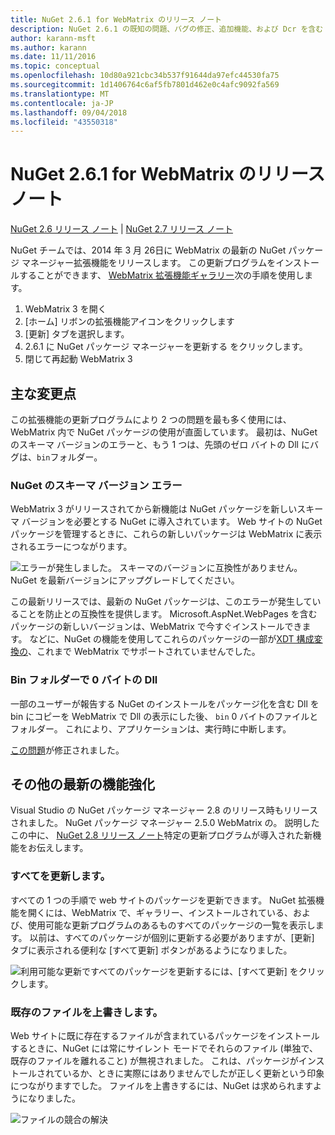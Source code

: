 ```yaml
---
title: NuGet 2.6.1 for WebMatrix のリリース ノート
description: NuGet 2.6.1 の既知の問題、バグの修正、追加機能、および Dcr を含む WebMatrix のリリース ノート。
author: karann-msft
ms.author: karann
ms.date: 11/11/2016
ms.topic: conceptual
ms.openlocfilehash: 10d80a921cbc34b537f91644da97efc44530fa75
ms.sourcegitcommit: 1d1406764c6af5fb7801d462e0c4afc9092fa569
ms.translationtype: MT
ms.contentlocale: ja-JP
ms.lasthandoff: 09/04/2018
ms.locfileid: "43550318"
---
```

# <a name="nuget-261-for-webmatrix-release-notes"></a>NuGet 2.6.1 for WebMatrix のリリース ノート

[NuGet 2.6 リリース ノート](../release-notes/nuget-2.6.md) | [NuGet 2.7 リリース ノート](../release-notes/nuget-2.7.md)

NuGet チームでは、2014 年 3 月 26日に WebMatrix の最新の NuGet パッケージ マネージャー拡張機能をリリースします。  この更新プログラムをインストールすることができます、 [WebMatrix 拡張機能ギャラリー](https://blogs.iis.net/webmatrix/retiring-the-webmatrix-extensions-gallery)次の手順を使用します。

1. WebMatrix 3 を開く
1. [ホーム] リボンの拡張機能アイコンをクリックします
1. [更新] タブを選択します。
1. 2.6.1 に NuGet パッケージ マネージャーを更新する をクリックします。
1. 閉じて再起動 WebMatrix 3

## <a name="notable-changes"></a>主な変更点

この拡張機能の更新プログラムにより 2 つの問題を最も多く使用には、WebMatrix 内で NuGet パッケージの使用が直面しています。  最初は、NuGet のスキーマ バージョンのエラーと、もう 1 つは、先頭のゼロ バイトの Dll にバグは、`bin`フォルダー。

### <a name="nuget-schema-version-error"></a>NuGet のスキーマ バージョン エラー

WebMatrix 3 がリリースされてから新機能は NuGet パッケージを新しいスキーマ バージョンを必要とする NuGet に導入されています。  Web サイトの NuGet パッケージを管理するときに、これらの新しいパッケージは WebMatrix に表示されるエラーにつながります。

![エラーが発生しました。 スキーマのバージョンに互換性がありません。 NuGet を最新バージョンにアップグレードしてください。](./media/NuGet-2.8/webmatrix-schema-version.png)

この最新リリースでは、最新の NuGet パッケージは、このエラーが発生していることを防止との互換性を提供します。 Microsoft.AspNet.WebPages を含むパッケージの新しいバージョンは、WebMatrix で今すぐインストールできます。  などに、NuGet の機能を使用してこれらのパッケージの一部が[XDT 構成変換の](../release-notes/nuget-2.6.md#xdt)、これまで WebMatrix でサポートされていませんでした。

### <a name="zero-byte-dlls-in-bin-folder"></a>Bin フォルダーで 0 バイトの Dll

一部のユーザーが報告する NuGet のインストールをパッケージ化を含む Dll を bin にコピーを WebMatrix で Dll の表示にした後、 `bin` 0 バイトのファイルとフォルダー。  これにより、アプリケーションは、実行時に中断します。

[この問題](https://nuget.codeplex.com/workitem/4060)が修正されました。

## <a name="other-recent-improvements"></a>その他の最新の機能強化

Visual Studio の NuGet パッケージ マネージャー 2.8 のリリース時もリリースされました。 NuGet パッケージ マネージャー 2.5.0 WebMatrix の。  説明したこの中に、 [NuGet 2.8 リリース ノート](../release-notes/nuget-2.8.md#webmatrix-nuget-client-updates)特定の更新プログラムが導入された新機能をお伝えします。

### <a name="update-all"></a>すべてを更新します。

すべての 1 つの手順で web サイトのパッケージを更新できます。  NuGet 拡張機能を開くには、WebMatrix で、ギャラリー、インストールされている、および、使用可能な更新プログラムのあるものすべてのパッケージの一覧を表示します。  以前は、すべてのパッケージが個別に更新する必要がありますが、[更新] タブに表示される便利な [すべて更新] ボタンがあるようになりました。

![利用可能な更新ですべてのパッケージを更新するには、[すべて更新] をクリックします。](./media/NuGet-2.8/webmatrix-update-all.png)

### <a name="overwrite-existing-files"></a>既存のファイルを上書きします。

Web サイトに既に存在するファイルが含まれているパッケージをインストールするときに、NuGet には常にサイレント モードでそれらのファイル (単独で、既存のファイルを離れること) が無視されました。  これは、パッケージがインストールされているか、ときに実際にはありませんでしたが正しく更新という印象につながりますでした。  ファイルを上書きするには、NuGet は求められますようになりました。

![ファイルの競合の解決](./media/NuGet-2.8/webmatrix-overwrite-file.png)
